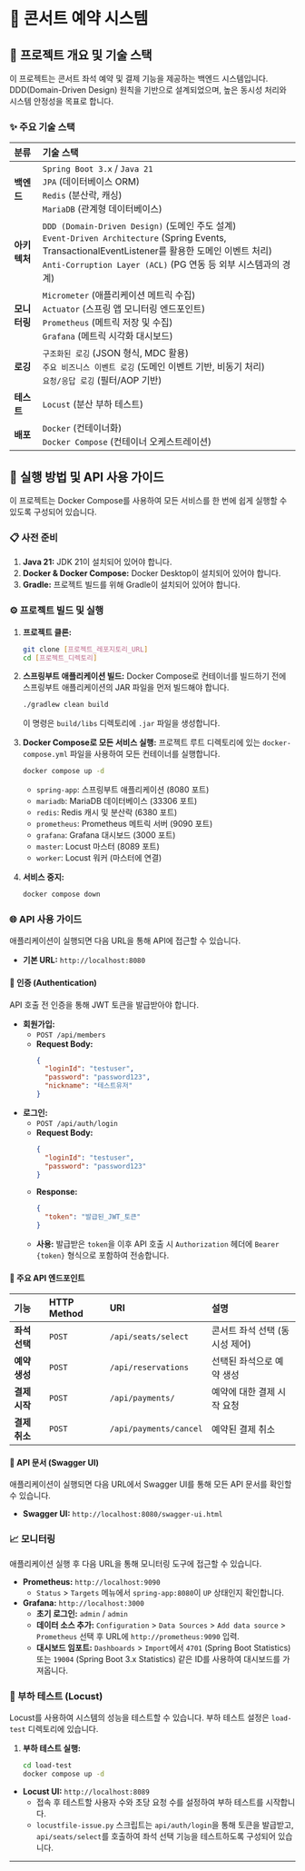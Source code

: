 # 🎸 콘서트 예약 시스템

## 📝 프로젝트 개요 및 기술 스택

이 프로젝트는 콘서트 좌석 예약 및 결제 기능을 제공하는 백엔드 시스템입니다. DDD(Domain-Driven Design) 원칙을 기반으로 설계되었으며, 높은 동시성 처리와 시스템 안정성을 목표로 합니다.

### ✨ 주요 기술 스택

| 분류         | 기술 스택                                                                                                                                                                                                                              |
| :----------- | :------------------------------------------------------------------------------------------------------------------------------------------------------------------------------------------------------------------------------------- |
| **백엔드**   | `Spring Boot 3.x` / `Java 21`  <br> `JPA` (데이터베이스 ORM) <br> `Redis` (분산락, 캐싱) <br> `MariaDB` (관계형 데이터베이스)                                                                            |
| **아키텍처** | `DDD (Domain-Driven Design)` (도메인 주도 설계) <br> `Event-Driven Architecture` (Spring Events, TransactionalEventListener를 활용한 도메인 이벤트 처리) <br> `Anti-Corruption Layer (ACL)` (PG 연동 등 외부 시스템과의 경계) |
| **모니터링** | `Micrometer` (애플리케이션 메트릭 수집) <br> `Actuator` (스프링 앱 모니터링 엔드포인트) <br> `Prometheus` (메트릭 저장 및 수집) <br> `Grafana` (메트릭 시각화 대시보드)                                                                  |
| **로깅**     | `구조화된 로깅` (JSON 형식, MDC 활용) <br> `주요 비즈니스 이벤트 로깅` (도메인 이벤트 기반, 비동기 처리) <br> `요청/응답 로깅` (필터/AOP 기반)                                                                                           |
| **테스트**   | `Locust` (분산 부하 테스트)                                                                                                                                                                                                              |
| **배포**     | `Docker` (컨테이너화) <br> `Docker Compose` (컨테이너 오케스트레이션)                                                                                                                                                                  |

## 🚀 실행 방법 및 API 사용 가이드

이 프로젝트는 Docker Compose를 사용하여 모든 서비스를 한 번에 쉽게 실행할 수 있도록 구성되어 있습니다.

### 📋 사전 준비

1.  **Java 21:** JDK 21이 설치되어 있어야 합니다.
2.  **Docker & Docker Compose:** Docker Desktop이 설치되어 있어야 합니다.
3.  **Gradle:** 프로젝트 빌드를 위해 Gradle이 설치되어 있어야 합니다.

### ⚙️ 프로젝트 빌드 및 실행

1.  **프로젝트 클론:**
    ```bash
    git clone [프로젝트_레포지토리_URL]
    cd [프로젝트_디렉토리]
    ```

2.  **스프링부트 애플리케이션 빌드:**
    Docker Compose로 컨테이너를 빌드하기 전에 스프링부트 애플리케이션의 JAR 파일을 먼저 빌드해야 합니다.
    ```bash
    ./gradlew clean build
    ```
    이 명령은 `build/libs` 디렉토리에 `.jar` 파일을 생성합니다.

3.  **Docker Compose로 모든 서비스 실행:**
    프로젝트 루트 디렉토리에 있는 `docker-compose.yml` 파일을 사용하여 모든 컨테이너를 실행합니다.
    ```bash
    docker compose up -d
    ```
    *   `spring-app`: 스프링부트 애플리케이션 (8080 포트)
    *   `mariadb`: MariaDB 데이터베이스 (33306 포트)
    *   `redis`: Redis 캐시 및 분산락 (6380 포트)
    *   `prometheus`: Prometheus 메트릭 서버 (9090 포트)
    *   `grafana`: Grafana 대시보드 (3000 포트)
    *   `master`: Locust 마스터 (8089 포트)
    *   `worker`: Locust 워커 (마스터에 연결)

4.  **서비스 중지:**
    ```bash
    docker compose down
    ```

### 🌐 API 사용 가이드

애플리케이션이 실행되면 다음 URL을 통해 API에 접근할 수 있습니다.

*   **기본 URL:** `http://localhost:8080`

#### 🔑 인증 (Authentication)

API 호출 전 인증을 통해 JWT 토큰을 발급받아야 합니다.

*   **회원가입:**
    *   `POST /api/members`
    *   **Request Body:**
        ```json
        {
          "loginId": "testuser",
          "password": "password123",
          "nickname": "테스트유저"
        }
        ```
*   **로그인:**
    *   `POST /api/auth/login`
    *   **Request Body:**
        ```json
        {
          "loginId": "testuser",
          "password": "password123"
        }
        ```
    *   **Response:**
        ```json
        {
          "token": "발급된_JWT_토큰"
        }
        ```
    *   **사용:** 발급받은 `token`을 이후 API 호출 시 `Authorization` 헤더에 `Bearer {token}` 형식으로 포함하여 전송합니다.

#### 🎫 주요 API 엔드포인트

| 기능           | HTTP Method | URI                                  | 설명                                        |
| :------------- | :---------- | :----------------------------------- | :------------------------------------------ |
| **좌석 선택**    | `POST`      | `/api/seats/select`                  | 콘서트 좌석 선택 (동시성 제어)              |
| **예약 생성**    | `POST`      | `/api/reservations`                  | 선택된 좌석으로 예약 생성                   |
| **결제 시작**    | `POST`      | `/api/payments/`                     | 예약에 대한 결제 시작 요청                  |
| **결제 취소**    | `POST`      | `/api/payments/cancel`               | 예약된 결제 취소                            |

#### 📄 API 문서 (Swagger UI)

애플리케이션이 실행되면 다음 URL에서 Swagger UI를 통해 모든 API 문서를 확인할 수 있습니다.

*   **Swagger UI:** `http://localhost:8080/swagger-ui.html`

### 📈 모니터링

애플리케이션 실행 후 다음 URL을 통해 모니터링 도구에 접근할 수 있습니다.

*   **Prometheus:** `http://localhost:9090`
    *   `Status` > `Targets` 메뉴에서 `spring-app:8080`이 `UP` 상태인지 확인합니다.
*   **Grafana:** `http://localhost:3000`
    *   **초기 로그인:** `admin` / `admin`
    *   **데이터 소스 추가:** `Configuration` > `Data Sources` > `Add data source` > `Prometheus` 선택 후 URL에 `http://prometheus:9090` 입력.
    *   **대시보드 임포트:** `Dashboards` > `Import`에서 `4701` (Spring Boot Statistics) 또는 `19004` (Spring Boot 3.x Statistics) 같은 ID를 사용하여 대시보드를 가져옵니다.


### 🧪 부하 테스트 (Locust)

Locust를 사용하여 시스템의 성능을 테스트할 수 있습니다. 부하 테스트 설정은 `load-test` 디렉토리에 있습니다.

1. **부하 테스트 실행:**
   ```bash
   cd load-test
   docker compose up -d

*   **Locust UI:** `http://localhost:8089`
    *   접속 후 테스트할 사용자 수와 초당 요청 수를 설정하여 부하 테스트를 시작합니다.
    *   `locustfile-issue.py` 스크립트는 `api/auth/login`을 통해 토큰을 발급받고, `api/seats/select`를 호출하여 좌석 선택 기능을 테스트하도록 구성되어 있습니다.

---
